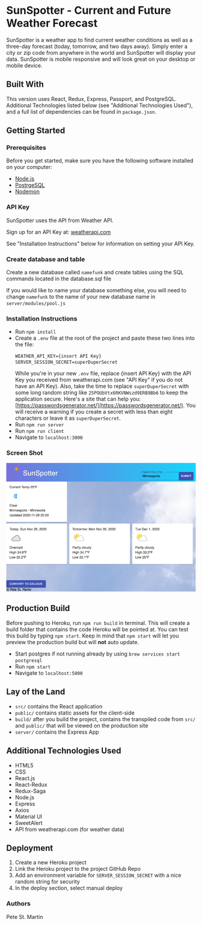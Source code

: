 # SunSpotter - Current and Future Weather Forecast

SunSpotter is a weather app to find current weather conditions as well as a three-day forecast (today, tomorrow, and two days away). Simply enter a city or zip code from anywhere in the world and SunSpotter will display your data.  SunSpotter is mobile responsive and will look great on your desktop or mobile device.

## Built With

This version uses React, Redux, Express, Passport, and PostgreSQL.  
Additional Technologies listed below (see "Additional Technologies Used"), and a full list of dependencies can be found in `package.json`.

## Getting Started

### Prerequisites

Before you get started, make sure you have the following software installed on your computer:

- [Node.js](https://nodejs.org/en/)
- [PostrgeSQL](https://www.postgresql.org/)
- [Nodemon](https://nodemon.io/)

### API Key

SunSpotter uses the API from Weather API.  

Sign up for an API Key at: [weatherapi.com](https://www.weatherapi.com/)

See "Installation Instructions" below for information on setting your API Key.


### Create database and table

Create a new database called `namefunk` and create tables using the SQL commands located in the database.sql file


If you would like to name your database something else, you will need to change `namefunk` to the name of your new database name in `server/modules/pool.js`


### Installation Instructions

* Run `npm install`
* Create a `.env` file at the root of the project and paste these two lines into the file:
    ```
    WEATHER_API_KEY={insert API Key}
    SERVER_SESSION_SECRET=superDuperSecret
    
    ```
    While you're in your new `.env` file, replace {insert API Key} with the API Key you received from weatherapi.com (see "API Key" if you do not have an API Key).  Also, take the time to replace `superDuperSecret` with some long random string like `25POUbVtx6RKVNWszd9ERB9Bb6` to keep the application secure. Here's a site that can help you: [https://passwordsgenerator.net/](https://passwordsgenerator.net/). You will receive a warning if you create a secret with less than eight characters or leave it as `superDuperSecret`.
* Run `npm run server`
* Run `npm run client`
* Navigate to `localhost:3000`

### Screen Shot

![screenshot](documentation/images/sunspotterscreenshot.png)

## Production Build

Before pushing to Heroku, run `npm run build` in terminal. This will create a build folder that contains the code Heroku will be pointed at. You can test this build by typing `npm start`. Keep in mind that `npm start` will let you preview the production build but will **not** auto update.

* Start postgres if not running already by using `brew services start postgresql`
* Run `npm start`
* Navigate to `localhost:5000`

## Lay of the Land

* `src/` contains the React application
* `public/` contains static assets for the client-side
* `build/` after you build the project, contains the transpiled code from `src/` and `public/` that will be viewed on the production site
* `server/` contains the Express App

## Additional Technologies Used
* HTML5
* CSS
* React.js
* React-Redux
* Redux-Saga
* Node.js
* Express
* Axios
* Material UI
* SweetAlert
* API from weatherapi.com (for weather data)

## Deployment

1. Create a new Heroku project
1. Link the Heroku project to the project GitHub Repo
1. Add an environment variable for `SERVER_SESSION_SECRET` with a nice random string for security
1. In the deploy section, select manual deploy

### Authors
Pete St. Martin

